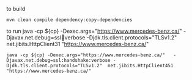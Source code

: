 to build 

    mvn clean compile dependency:copy-dependencies 

to run
    java -cp ${cp} -Dexec.args="https://www.mercedes-benz.ca/"   -Djavax.net.debug=ssl:handshake:verbose -Djdk.tls.client.protocols="TLSv1.2"  net.jibits.HttpClient31 "https://www.mercedes-benz.ca/"


    java -cp ${cp} -Dexec.args="https://www.mercedes-benz.ca/"   -Djavax.net.debug=ssl:handshake:verbose -Djdk.tls.client.protocols="TLSv1.2"  net.jibits.HttpClient451 "https://www.mercedes-benz.ca/"
    
